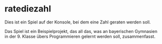 # ratediezahl

Dies ist ein Spiel auf der Konsole, bei dem eine Zahl geraten werden soll.

Das Spiel ist ein Beispielprojekt, das all das, was an bayerischen Gymnasien in der 9. Klasse übers Programmieren gelernt werden soll, zusammenfasst.
